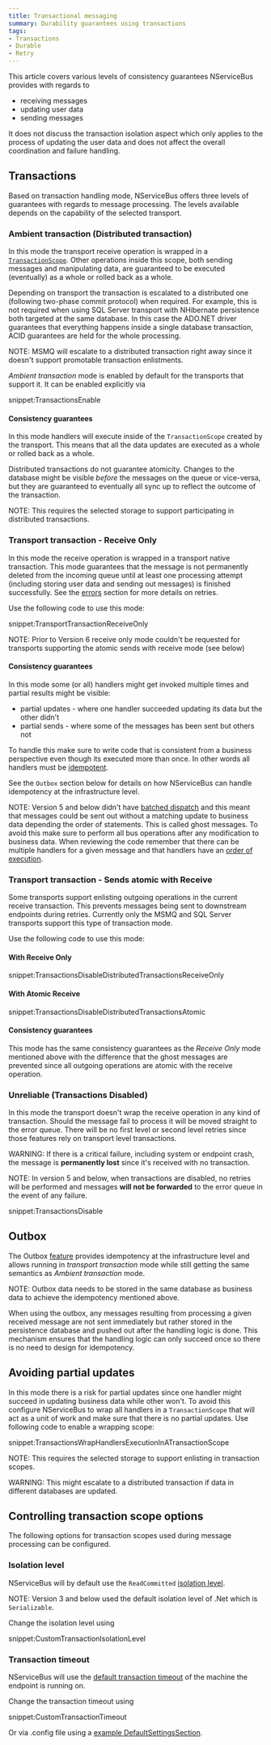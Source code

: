 ```yaml
---
title: Transactional messaging
summary: Durability guarantees using transactions
tags:
- Transactions
- Durable
- Retry
---
```


This article covers various levels of consistency guarantees NServiceBus provides with regards to

* receiving messages
* updating user data
* sending messages

It does not discuss the transaction isolation aspect which only applies to the process of updating the user data and does not affect the overall coordination and failure handling.


## Transactions

Based on transaction handling mode, NServiceBus offers three levels of guarantees with regards to message processing. The levels available depends on the capability of the selected transport.


### Ambient transaction (Distributed transaction)

In this mode the transport receive operation is wrapped in a [`TransactionScope`](http://msdn.microsoft.com/en-us/library/system.transactions.transactionscope). Other operations inside this scope, both sending messages and manipulating data, are guaranteed to be executed (eventually) as a whole or rolled back as a whole.

Depending on transport the transaction is escalated to a distributed one (following two-phase commit protocol) when required. For example, this is not required when using SQL Server transport with NHibernate persistence both targeted at the same database. In this case the ADO.NET driver guarantees that everything happens inside a single database transaction, ACID guarantees are held for the whole processing.

NOTE: MSMQ will escalate to a distributed transaction right away since it doesn't support promotable transaction enlistments.

*Ambient transaction* mode is enabled by default for the transports that support it. It can be enabled explicitly via

snippet:TransactionsEnable


#### Consistency guarantees

In this mode handlers will execute inside of the `TransactionScope` created by the transport. This means that all the data updates are executed as a whole or rolled back as a whole.

Distributed transactions do not guarantee atomicity. Changes to the database might be visible *before* the messages on the queue or vice-versa, but they are guaranteed to eventually all sync up to reflect the outcome of the transaction.

NOTE: This requires the selected storage to support participating in distributed transactions.


### Transport transaction - Receive Only

In this mode the receive operation is wrapped in a transport native transaction. This mode guarantees that the message is not permanently deleted from the incoming queue until at least one processing attempt (including storing user data and sending out messages) is finished successfully. See the [errors](/nservicebus/errors) section for more details on retries.

Use the following code to use this mode:

snippet:TransportTransactionReceiveOnly

NOTE: Prior to Version 6 receive only mode couldn't be requested for transports supporting  the atomic sends with receive mode (see below)

#### Consistency guarantees

In this mode some (or all) handlers might get invoked multiple times and partial results might be visible:

 * partial updates - where one handler succeeded updating its data but the other didn't
 * partial sends - where some of the messages has been sent but others not

To handle this make sure to write code that is consistent from a business perspective even though its executed more than once. In other words all handlers must be [idempotent](/nservicebus/concept-overview.md#idempotence).

See the `Outbox` section below for details on how NServiceBus can handle idempotency at the infrastructure level.

NOTE: Version 5 and below didn't have [batched dispatch](/nservicebus/messaging/batched-dispatch.md) and this meant that messages could be sent out without a matching update to business data depending the order of statements. This is called ghost messages. To avoid this make sure to perform all bus operations after any modification to business data. When reviewing the code remember that there can be multiple handlers for a given message and that handlers have an [order of execution](/nservicebus/handlers/handler-ordering.md).


### Transport transaction - Sends atomic with Receive

Some transports support enlisting outgoing operations in the current receive transaction. This prevents messages being sent to downstream endpoints during retries. Currently only the MSMQ and SQL Server transports support this type of transaction mode.

Use the following code to use this mode:


#### With Receive Only

snippet:TransactionsDisableDistributedTransactionsReceiveOnly


#### With Atomic Receive

snippet:TransactionsDisableDistributedTransactionsAtomic


#### Consistency guarantees

This mode has the same consistency guarantees as the *Receive Only* mode mentioned above with the difference that the ghost messages are prevented since all outgoing operations are atomic with the receive operation.


### Unreliable (Transactions Disabled)

In this mode the transport doesn't wrap the receive operation in any kind of transaction. Should the message fail to process it will be moved straight to the error queue. There will be no first level or second level retries since those features rely on transport level transactions.

WARNING: If there is a critical failure, including system or endpoint crash, the message is **permanently lost** since it's received with no transaction.

NOTE: In version 5 and below, when transactions are disabled, no retries will be performed and messages **will not be forwarded** to the error queue in the event of any failure.

snippet:TransactionsDisable


## Outbox

The Outbox [feature](/nservicebus/outbox) provides idempotency at the infrastructure level and allows running in *transport transaction* mode while still getting the same semantics as *Ambient transaction* mode.

NOTE: Outbox data needs to be stored in the same database as business data to achieve the idempotency mentioned above.

When using the outbox, any messages resulting from processing a given received message are not sent immediately but rather stored in the persistence database and pushed out after the handling logic is done. This mechanism ensures that the handling logic can only succeed once so there is no need to design for idempotency.


## Avoiding partial updates

In this mode there is a risk for partial updates since one handler might succeed in updating business data while other won't. To avoid this configure NServiceBus to wrap all handlers in a `TransactionScope` that will act as a unit of work and make sure that there is no partial updates. Use following code to enable a wrapping scope:

snippet:TransactionsWrapHandlersExecutionInATransactionScope

NOTE: This requires the selected storage to support enlisting in transaction scopes.

WARNING: This might escalate to a distributed transaction if data in different databases are updated.


## Controlling transaction scope options

The following options for transaction scopes used during message processing can be configured.


### Isolation level

NServiceBus will by default use the `ReadCommitted` [isolation level](https://msdn.microsoft.com/en-us/library/system.transactions.isolationlevel).

NOTE: Version 3 and below used the default isolation level of .Net which is `Serializable`.

Change the isolation level using

snippet:CustomTransactionIsolationLevel


### Transaction timeout

NServiceBus will use the [default transaction timeout](https://msdn.microsoft.com/en-us/library/system.transactions.transactionmanager.defaulttimeout) of the machine the endpoint is running on.

Change the transaction timeout using

snippet:CustomTransactionTimeout

Or via .config file using a [example DefaultSettingsSection](https://msdn.microsoft.com/en-us/library/system.transactions.configuration.defaultsettingssection.aspx#Anchor_5).
